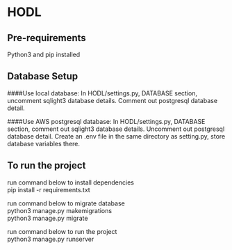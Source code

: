 # HODL

## Pre-requirements
Python3 and pip installed

## Database Setup
####Use local database:
In HODL/settings.py, DATABASE section, uncomment sqlight3 database details. Comment out postgresql database detail.  

####Use AWS postgresql database:
In HODL/settings.py, DATABASE section, comment out sqlight3 database details. Uncomment out postgresql database detail. Create an .env file in the same directory as setting.py, store database variables there.  

## To run the project
run command below to install dependencies\
pip install -r requirements.txt 

run command below to migrate database \
python3 manage.py makemigrations \
python3 manage.py migrate

run command below to run the project\
python3 manage.py runserver 

